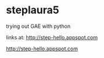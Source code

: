 # steplaura5
trying out GAE with python

links at: 
http://step-hello.appspot.com

http://step-hello.appspot.com
